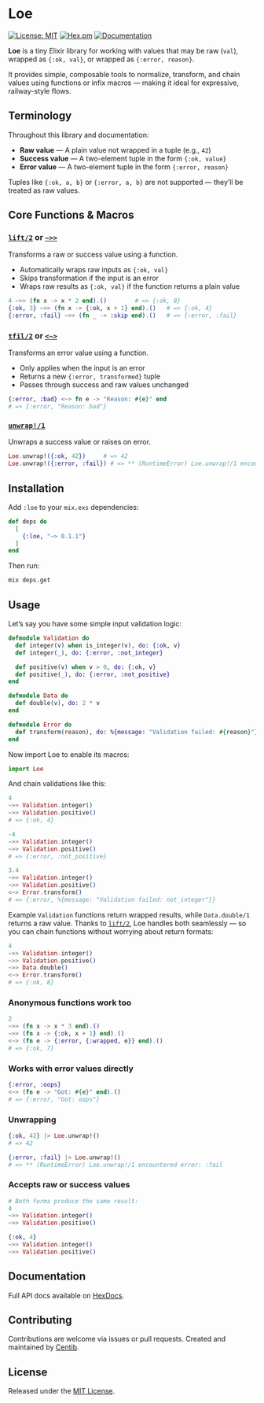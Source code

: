 # Loe

[![License: MIT](https://img.shields.io/badge/license-MIT-blue.svg)](LICENSE.md)
[![Hex.pm](https://img.shields.io/hexpm/v/loe.svg)](https://hex.pm/packages/loe)
[![Documentation](https://img.shields.io/badge/documentation-gray)](https://hexdocs.pm/loe/)

**Loe** is a tiny Elixir library for working with values that may be raw (`val`), wrapped as `{:ok, val}`, or wrapped as `{:error, reason}`.

It provides simple, composable tools to normalize, transform, and chain values using functions or infix macros — making it ideal for expressive, railway-style flows.

## Terminology

Throughout this library and documentation:

- **Raw value** — A plain value not wrapped in a tuple (e.g., `42`)
- **Success value** — A two-element tuple in the form `{:ok, value}`
- **Error value** — A two-element tuple in the form `{:error, reason}`

Tuples like `{:ok, a, b}` or `{:error, a, b}` are not supported — they’ll be treated as raw values.

## Core Functions & Macros

### [`lift/2`](`Loe.lift/2`) or [`~>>`](`Loe.~>>/2`)

Transforms a raw or success value using a function.

- Automatically wraps raw inputs as `{:ok, val}`
- Skips transformation if the input is an error
- Wraps raw results as `{:ok, val}` if the function returns a plain value

```elixir
4 ~>> (fn x -> x * 2 end).()        # => {:ok, 8}
{:ok, 3} ~>> (fn x -> {:ok, x + 1} end).()   # => {:ok, 4}
{:error, :fail} ~>> (fn _ -> :skip end).()   # => {:error, :fail}
```

### [`tfil/2`](`Loe.tfil/2`) or [`<~>`](`Loe.<~>/2`)

Transforms an error value using a function.

- Only applies when the input is an error
- Returns a new `{:error, transformed}` tuple
- Passes through success and raw values unchanged

```elixir
{:error, :bad} <~> fn e -> "Reason: #{e}" end
# => {:error, "Reason: bad"}
```

### [`unwrap!/1`](`Loe.unwrap!/1`)

Unwraps a success value or raises on error.

```elixir
Loe.unwrap!({:ok, 42})     # => 42
Loe.unwrap!({:error, :fail}) # => ** (RuntimeError) Loe.unwrap!/1 encountered error: :fail
```

## Installation

Add `:loe` to your `mix.exs` dependencies:

```elixir
def deps do
  [
    {:loe, "~> 0.1.1"}
  ]
end
```

Then run:

```bash
mix deps.get
```

## Usage

Let’s say you have some simple input validation logic:

```elixir
defmodule Validation do
  def integer(v) when is_integer(v), do: {:ok, v}
  def integer(_), do: {:error, :not_integer}

  def positive(v) when v > 0, do: {:ok, v}
  def positive(_), do: {:error, :not_positive}
end

defmodule Data do
  def double(v), do: 2 * v
end

defmodule Error do
  def transform(reason), do: %{message: "Validation failed: #{reason}"}
end
```

Now import Loe to enable its macros:

```elixir
import Loe
```

And chain validations like this:

```elixir
4
~>> Validation.integer()
~>> Validation.positive()
# => {:ok, 4}

-4
~>> Validation.integer()
~>> Validation.positive()
# => {:error, :not_positive}

3.4
~>> Validation.integer()
~>> Validation.positive()
<~> Error.transform()
# => {:error, %{message: "Validation failed: not_integer"}}
```

Example `Validation` functions return wrapped results, while `Data.double/1` returns a raw value.
Thanks to [`lift/2`](`Loe.lift/2`), Loe handles both seamlessly — so you can chain functions without worrying about return formats:

```elixir
4
~>> Validation.integer()
~>> Validation.positive()
~>> Data.double()
<~> Error.transform()
# => {:ok, 8}
```

### Anonymous functions work too

```elixir
2
~>> (fn x -> x * 3 end).()
~>> (fn x -> {:ok, x + 1} end).()
<~> (fn e -> {:error, {:wrapped, e}} end).()
# => {:ok, 7}
```

### Works with error values directly

```elixir
{:error, :oops}
<~> (fn e -> "Got: #{e}" end).()
# => {:error, "Got: oops"}
```

### Unwrapping

```elixir
{:ok, 42} |> Loe.unwrap!()
# => 42

{:error, :fail} |> Loe.unwrap!()
# => ** (RuntimeError) Loe.unwrap!/1 encountered error: :fail
```

### Accepts raw or success values

```elixir
# Both forms produce the same result:
4
~>> Validation.integer()
~>> Validation.positive()

{:ok, 4}
~>> Validation.integer()
~>> Validation.positive()
```

## Documentation

Full API docs available on [HexDocs](https://hexdocs.pm/loe).

## Contributing

Contributions are welcome via issues or pull requests.
Created and maintained by [Centib](https://github.com/Centib).

## License

Released under the [MIT License](LICENSE.md).
